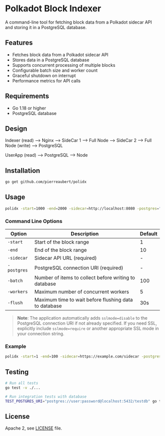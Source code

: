 # Polkadot Block Indexer

A command-line tool for fetching block data from a Polkadot sidecar API and storing it in a PostgreSQL database.

## Features

- Fetches block data from a Polkadot sidecar API
- Stores data in a PostgreSQL database
- Supports concurrent processing of multiple blocks
- Configurable batch size and worker count
- Graceful shutdown on interrupt
- Performance metrics for API calls

## Requirements

- Go 1.18 or higher
- PostgreSQL database

## Design

Indexer (read)  --> Nginx --> SideCar 1 --> Full Node
                         --> SideCar 2 --> Full Node
        (write) --> PostgreSQL

UserApp (read)  --> PostgreSQL
                --> Node

## Installation

```bash
go get github.com/pierreaubert/polidx
```

## Usage

```bash
polidx -start=1000 -end=2000 -sidecar=http://localhost:8080 -postgres="postgres://user:pass@localhost:5432/db"
```

### Command Line Options

| Option | Description | Default |
|--------|-------------|---------|
| `-start` | Start of the block range | 1 |
| `-end` | End of the block range | 10 |
| `-sidecar` | Sidecar API URL (required) | - |
| `-postgres` | PostgreSQL connection URI (required) | - |
| `-batch` | Number of items to collect before writing to database | 100 |
| `-workers` | Maximum number of concurrent workers | 5 |
| `-flush` | Maximum time to wait before flushing data to database | 30s |

> **Note**: The application automatically adds `sslmode=disable` to the PostgreSQL connection URI if not already specified. If you need SSL, explicitly include `sslmode=require` or another appropriate SSL mode in your connection string.

### Example

```bash
polidx -start=1 -end=100 -sidecar=https://example.com/sidecar -postgres="postgres://user:password@localhost:5432/dbname" -batch=50 -workers=10 -flush=1m
```

## Testing

```bash
# Run all tests
go test -v ./...

# Run integration tests with database
TEST_POSTGRES_URI="postgres://user:password@localhost:5432/testdb" go test -v ./...
```

## License

Apache 2, see [LICENSE](LICENSE) file.
